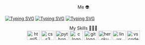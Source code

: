 <div align="center">
Me 👽
</div>

[![Typing SVG](https://readme-typing-svg.herokuapp.com?font=Fira+Code&weight=200&size=15&pause=1000&color=292FF7&width=435&lines=Hi%2C+I'm+Thomas;Hi%2C+I'm+Lpx;Hi%2C+I'm+Lpx%230022+on+Discord)](https://git.io/typing-svg)
[![Typing SVG](https://readme-typing-svg.herokuapp.com?font=Fira+Code&weight=200&size=15&pause=1000&color=F7F7F7&width=435&lines=I'm+working+on+few+projects)](https://git.io/typing-svg)
[![Typing SVG](https://readme-typing-svg.herokuapp.com?font=Fira+Code&weight=200&size=15&pause=1000&color=F70000&width=435&lines=I%E2%80%99m+currently+learning+C+language;I%E2%80%99m+currently+learning+Python;I%E2%80%99m+currently+learning+IT+Security)](https://git.io/typing-svg)

<div align="center">
My Skills 👨🏻‍💻
</div>

<div align="center">
  <img src="https://cdn.jsdelivr.net/gh/devicons/devicon/icons/html5/html5-original.svg" height="30" width="42" alt="html5 logo"  />
  <img src="https://cdn.jsdelivr.net/gh/devicons/devicon/icons/css3/css3-original.svg" height="30" width="42" alt="css3 logo"  />
  <img src="https://cdn.jsdelivr.net/gh/devicons/devicon/icons/python/python-original.svg" height="30" width="42" alt="python logo"  />
  <img src="https://cdn.jsdelivr.net/gh/devicons/devicon/icons/c/c-original.svg" height="30" width="42" alt="c logo"  />
  <img src="https://cdn.jsdelivr.net/gh/devicons/devicon/icons/git/git-original.svg" height="30" width="42" alt="git logo"  />
  <img src="https://cdn.jsdelivr.net/gh/devicons/devicon/icons/heroku/heroku-original.svg" height="30" width="42" alt="heroku logo"  />
  <img src="https://cdn.jsdelivr.net/gh/devicons/devicon/icons/linux/linux-original.svg" height="30" width="42" alt="linux logo"  />
  <img src="https://cdn.jsdelivr.net/gh/devicons/devicon/icons/vscode/vscode-original.svg" height="30" width="42" alt="vscode logo"  />
</div>


